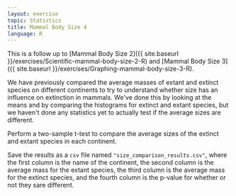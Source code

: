 ```yaml
---
layout: exercise
topic: Statistics
title: Mammal Body Size 4
language: R
---
```


This is a follow up to [Mammal Body Size 2]({{ site.baseurl }}/exercises/Scientific-mammal-body-size-2-R)
and [Mammal Body Size 3]({{ site.baseurl }}/exercises/Graphing-mammal-body-size-3-R).

We have previously compared the average masses of extant and extinct species on
different continents to try to understand whether size has an influence on
extinction in mammals. We've done this by looking at the means and by comparing
the histograms for extinct and extant species, but we haven't done any
statistics yet to actually test if the average sizes are different.

Perform a two-sample t-test to compare the average sizes of the extinct and 
extant species in each continent.

Save the results as a `csv` file named `"size_comparison_results.csv"`, where 
the first column is the name of the continent, the second column is the average 
mass for the extant species, the third column is the average mass for the 
extinct species, and the fourth column is the p-value for whether or not they 
sare different.
